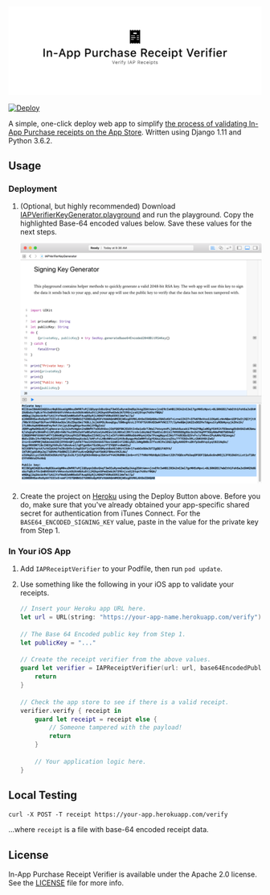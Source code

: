 <!--
Copyright 2012-2018 Lionheart Software LLC

Licensed under the Apache License, Version 2.0 (the "License");
you may not use this file except in compliance with the License.
You may obtain a copy of the License at

   http://www.apache.org/licenses/LICENSE-2.0

Unless required by applicable law or agreed to in writing, software
distributed under the License is distributed on an "AS IS" BASIS,
WITHOUT WARRANTIES OR CONDITIONS OF ANY KIND, either express or implied.
See the License for the specific language governing permissions and
limitations under the License.
-->

![](meta/repo-banner.png)

[![Deploy](https://www.herokucdn.com/deploy/button.svg)](https://heroku.com/deploy)

A simple, one-click deploy web app to simplify [the process of validating In-App Purchase receipts on the App Store](https://developer.apple.com/library/content/releasenotes/General/ValidateAppStoreReceipt/Chapters/ValidateRemotely.html#//apple_ref/doc/uid/TP40010573-CH104-SW1). Written using Django 1.11 and Python 3.6.2.

## Usage

### Deployment

1. (Optional, but highly recommended) Download [IAPVerifierKeyGenerator.playground](IAPVerifierKeyGenerator.playground) and run the playground. Copy the highlighted Base-64 encoded values below. Save these values for the next steps.

   ![](playground1.png)

2. Create the project on [Heroku](https://heroku.com) using the Deploy Button above. Before you do, make sure that you've already obtained your app-specific shared secret for authentication from iTunes Connect. For the `BASE64_ENCODED_SIGNING_KEY` value, paste in the value for the private key from Step 1.

### In Your iOS App

1. Add `IAPReceiptVerifier` to your Podfile, then run `pod update`.

2. Use something like the following in your iOS app to validate your receipts.

    ```swift
    // Insert your Heroku app URL here.
    let url = URL(string: "https://your-app-name.herokuapp.com/verify")!

    // The Base 64 Encoded public key from Step 1.
    let publicKey = "..."

    // Create the receipt verifier from the above values.
    guard let verifier = IAPReceiptVerifier(url: url, base64EncodedPublicKey: publicKey) else {
        return
    }

    // Check the app store to see if there is a valid receipt.
    verifier.verify { receipt in
        guard let receipt = receipt else {
            // Someone tampered with the payload!
            return
        }

        // Your application logic here.
    }
    ```

## Local Testing

```
curl -X POST -T receipt https://your-app.herokuapp.com/verify
```

...where `receipt` is a file with base-64 encoded receipt data.

## License

In-App Purchase Receipt Verifier is available under the Apache 2.0 license. See the [LICENSE](LICENSE) file for more info.

